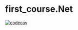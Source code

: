 # first_course.Net
[![codecov](https://codecov.io/gh/TimSon777/first_course.Net/branch/2k-461/graph/badge.svg?token=HPK2TNIJ2X)](https://codecov.io/gh/TimSon777/first_course.Net)
